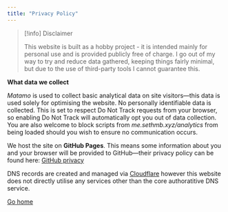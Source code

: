 ```yaml
---
title: "Privacy Policy"
---
```


> [!info] Disclaimer
>
> This website is built as a hobby project - it is intended mainly for personal use and is provided publicly free of charge. I go out of my way to try and reduce data gathered, keeping things fairly minimal, but due to the use of third-party tools I cannot guarantee this.

**What data we collect**

*Matamo* is used to collect basic analytical data on site visitors—this data is used solely for optimising the website. No personally identifiable data is collected. This is set to respect Do Not Track requests from your browser, so enabling Do Not Track will automatically opt you out of data collection. You are also welcome to block scripts from *me.sethmb.xyz/analytics* from being loaded should you wish to ensure no communication occurs.


We host the site on **GitHub Pages**. This means some information about you and your browser will be provided to GitHub—their privacy policy can be found here: [GitHub privacy](https://docs.github.com/en/site-policy/privacy-policies/github-privacy-statement)

DNS records are created and managed via [Cloudflare](https://cloudflare.com) however this website does not directly utilise any services other than the core authoratitive DNS service. 


[Go home](/)